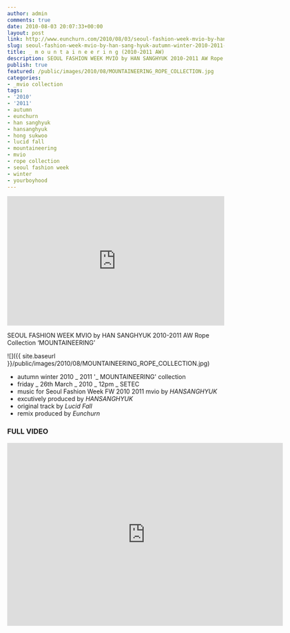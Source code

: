 ```yaml
---
author: admin
comments: true
date: 2010-08-03 20:07:33+00:00
layout: post
link: http://www.eunchurn.com/2010/08/03/seoul-fashion-week-mvio-by-han-sang-hyuk-autumn-winter-2010-2011-mounteeneering-rope-collection/
slug: seoul-fashion-week-mvio-by-han-sang-hyuk-autumn-winter-2010-2011-mounteeneering-rope-collection
title: _ m o u n t a i n e e r i n g (2010-2011 AW)
description: SEOUL FASHION WEEK MVIO by HAN SANGHYUK 2010-2011 AW Rope Collection ‘MOUNTAINNEERING’
publish: true
featured: /public/images/2010/08/MOUNTAINEERING_ROPE_COLLECTION.jpg
categories:
- _mvio collection
tags:
- '2010'
- '2011'
- autumn
- eunchurn
- han sanghyuk
- hansanghyuk
- hong sukwoo
- lucid fall
- mountaineering
- mvio
- rope collection
- seoul fashion week
- winter
- yourboyhood
---
```


<iframe width="100%" height="300" scrolling="no" frameborder="no" src="https://w.soundcloud.com/player/?url=https%3A//api.soundcloud.com/tracks/2157588&amp;color=%23ff5500&amp;auto_play=false&amp;hide_related=false&amp;show_comments=true&amp;show_user=true&amp;show_reposts=false&amp;show_teaser=true&amp;visual=true"></iframe>

SEOUL FASHION WEEK MVIO by HAN SANGHYUK 2010-2011 AW Rope Collection ‘MOUNTAINEERING’

![]({{ site.baseurl }}/public/images/2010/08/MOUNTAINEERING_ROPE_COLLECTION.jpg)

- autumn winter 2010 _ 2011 '_ MOUNTAINEERING' collection
- friday _ 26th March _ 2010 _ 12pm _ SETEC
- music for Seoul Fashion Week FW 2010 2011 mvio by *HANSANGHYUK*
- excutively produced by *HANSANGHYUK*
- original track by *Lucid Fall*
- remix produced by *Eunchurn*


### FULL VIDEO

<iframe src="https://player.vimeo.com/video/13863062" width="640" height="424" frameborder="0" webkitallowfullscreen mozallowfullscreen allowfullscreen></iframe>
